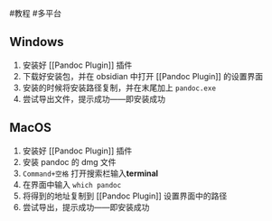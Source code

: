 #教程 #多平台 

## Windows
1. 安装好 [[Pandoc Plugin]] 插件
2. 下载好安装包，并在 obsidian 中打开 [[Pandoc Plugin]] 的设置界面
3. 安装的时候将安装路径复制，并在末尾加上 `pandoc.exe`
4. 尝试导出文件，提示成功——即安装成功

## MacOS
1. 安装好 [[Pandoc Plugin]] 插件
2. 安装 pandoc 的 dmg 文件
3. `Command+空格` 打开搜索栏输入**terminal**
4. 在界面中输入 `which pandoc`
5. 将得到的地址复制到 [[Pandoc Plugin]] 设置界面中的路径
6. 尝试导出，提示成功——即安装成功
